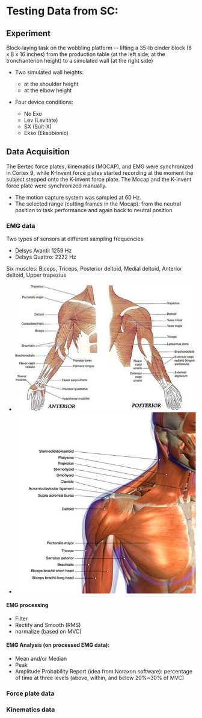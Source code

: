 # Testing Data from SC: 

## Experiment
Block-laying task on the wobbling platform -- lifting a 35-lb cinder block (8 x 8 x 16 inches) from the production table (at the left side; at the tronchanterion height) to a simulated wall (at the right side) 
- Two simulated wall heights:
	- at the shoulder height
	- at the elbow height

- Four device conditions:
	- No Exo
	- Lev (Levitate)
	- SX (Suit-X)
	- Ekso (Eksobionic)

## Data Acquisition
The Bertec force plates, kinematics (MOCAP), and EMG were synchronized in Cortex 9, while K-Invent force plates started recording at the moment the subject stepped onto the K-invent force plate. The Mocap and the K-invent force plate were synchronized manually.
- The motion capture system was sampled at 60 Hz.
- The selected range (cutting frames in the Mocap): from the neutral position to task performance and again back to neutral position

### EMG data
Two types of sensors at different sampling frequencies:
- Delsys Avanti: 1259 Hz
- Delsys Quattro: 2222 Hz

Six muscles: Biceps, Triceps, Posterior deltoid, Medial deltoid, Anterior deltoid, Upper trapezius
- ![6Muscles1](Pictures/ArmMuscles1.jpg "Arm_Muscles1")
- ![6Muscles2](Pictures/ArmMuscles2.jpg "Arm_Muscles2")

#### EMG processing
- Filter
- Rectify and Smooth (RMS)
- normalize (based on MVC)

#### EMG Analysis (on processed EMG data): 
- Mean and/or Median
- Peak 
- Amplitude Probability Report (idea from Noraxon software): percentage of time at three levels (above, within, and below 20%~30% of MVC)

### Force plate data

### Kinematics data
